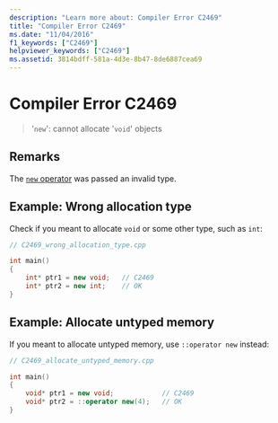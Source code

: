 ```yaml
---
description: "Learn more about: Compiler Error C2469"
title: "Compiler Error C2469"
ms.date: "11/04/2016"
f1_keywords: ["C2469"]
helpviewer_keywords: ["C2469"]
ms.assetid: 3814bdff-581a-4d3e-8b47-8de6887cea69
---
```

# Compiler Error C2469

> '`new`': cannot allocate '`void`' objects

## Remarks

The [`new` operator](../../cpp/new-operator-cpp.md) was passed an invalid type.

## Example: Wrong allocation type

Check if you meant to allocate `void` or some other type, such as `int`:

```cpp
// C2469_wrong_allocation_type.cpp

int main()
{
    int* ptr1 = new void;   // C2469
    int* ptr2 = new int;    // OK
}
```

## Example: Allocate untyped memory

If you meant to allocate untyped memory, use `::operator new` instead:

```cpp
// C2469_allocate_untyped_memory.cpp

int main()
{
    void* ptr1 = new void;            // C2469
    void* ptr2 = ::operator new(4);   // OK
}
```
